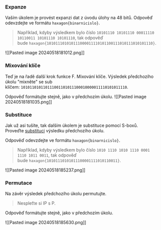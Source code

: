 ### Expanze

Vaším úkolem je provést expanzi dat z úvodu úlohy na 48 bitů. Odpověď odevzdejte ve formátu `haxagon{binarnicislo}`.

> Například, kdyby výsledkem bylo číslo `10101110 10101110 00011110 10110011 10101110 10101110`, tak odpověď bude `haxagon{101011101010111000011110101100111010111010101110}`.

![[Pasted image 20240518181012.png]]

### Mixování klíče

Teď je na řadě další krok funkce F. Mixování klíče. Výsledek předchozího úkolu "mixněte" se sub klíčem: `101011010110111001101011100010000011110101011110`.

Odpověď formátujte stejně, jako v předchozím úkolu.
![[Pasted image 20240518181035.png]]
### Substituce

Jak už asi tušíte, tak dalším úkolem je substituce pomocí S-boxů. Proveďte [substituci](https://en.wikipedia.org/wiki/DES_supplementary_material#Substitution_boxes_(S-boxes)) výsledku předchozího úkolu.

Odpověď odevzdejte ve formátu `haxagon{binarnicislo}`.

> Například, kdyby výsledkem bylo číslo `1010 1110 1010 1110 0001 1110 1011 0011`, tak odpověď bude `haxagon{10101110101011100001111010110011}`.

![[Pasted image 20240518185237.png]]

### Permutace

Na závěr výsledek předchozího úkolu permutujte.

> Nespleťte si IP s P.

Odpověď formátujte stejně, jako v předchozím úkolu.

![[Pasted image 20240518185630.png]]